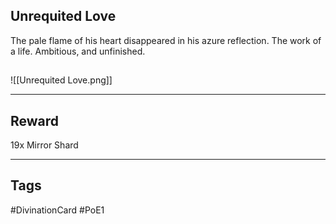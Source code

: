## Unrequited Love
The pale flame of his heart disappeared in his azure reflection.
The work of a life.
Ambitious, and unfinished.
## 
![[Unrequited Love.png]]

---
## Reward
19x Mirror Shard

---
## Tags
#DivinationCard
#PoE1